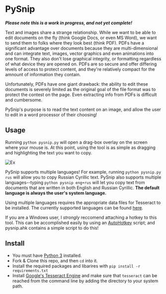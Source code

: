 # PySnip

***Please note this is a work in progress, and not yet complete!***

Text and images share a strange relationship. While we want to be able to edit documents on the fly (think Google Docs, or even MS Word), we want to send them to folks where they look best (think PDF). PDFs have a significant advantage over documents because they are multi-dimensional and can integrate text, images, vector graphics and even animations into one format. They also don't lose graphical integrity, or formatting regardless of what device they are opened on. PDFs are so secure and offer differing levels of access to protect content, and they're relatively compact for the amnount of information they contain. 

Unfortunately, PDFs have one giant drawback: the ability to edit these documents is severely limited as the original goal of the file format was to protect the contest on the page. Even extracting info from PDFs is difficult and cumbersome. 

PySnip's purpose is to read the text content on an image, and allow the user to edit in a word processor of their choosing! 

## Usage

Running ```python pysnip.py``` will open a drag-box overlay on the screen where your mouse is. At this point, using the tool is as simple as dragging and highlighting the text you want to copy. 

![Ex](https://media.giphy.com/media/ekFZj4anvBgvShcouz/giphy.gif)

PySnip supports multiple languages! For example, running ```python pysnip.py rus``` will allow you to copy Russian Cyrillic text. PySnip also supports multiple languages--typing ```python pysnip eng+rus``` will let you copy text from documents that are written in both English and Russian Cyrillic. **The default language is always the user's system language.**

Using multiple languages requires the appropriate data files for Tesseract to be installed. The currently supported languages can be found [here](https://github.com/tesseract-ocr/tesseract/blob/master/doc/tesseract.1.asc#languages-and-scripts).

If you are a Windows user, I *strongly* reccomend attaching a hotkey to this tool. This can be accomplished easily by using an [AutoHotkey](https://www.autohotkey.com/) script; and pysnip.ahk contains a simple script to do this!

## Install

  * You must have [Python 3](https://www.python.org/downloads/) installed.
  * Fork & Clone this repo, and then ```cd``` into it.
  * Install the required packages and libarires with ```pip install -r requirements.txt```
  * Install [Google's Tesseract Engine](https://github.com/tesseract-ocr/tesseract) and make sure that ```tesseract``` can be reached from the command line by adding the directory to your system path.
